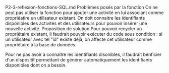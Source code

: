 P2-3-reflexion-fonctions-SQL.md
Problèmes posés par la fonction
On ne peut pas utiliser la fonction pour ajouter une activité en lui associant comme propriéatire un utilisateur existant.
On doit connaitre les identifiants disponibles des activités et des utilisateurs pour pouvoir insérer une nouvelle activité.
Proposition de solution
Pour pouvoir recycler un propriétaire existant, il faudrait pouvoir exécuter du code sous condition : si un utilisateur avec tel "id" existe déjà, on affecte cet utilisateur comme propriétaire à la base de données.

Pour ne pas avoir à connaître les identifiants disonibles, il faudrait bénficier d'un dispositif permettant de générer automatiquement les identifiants disponibles dont on a besoin.